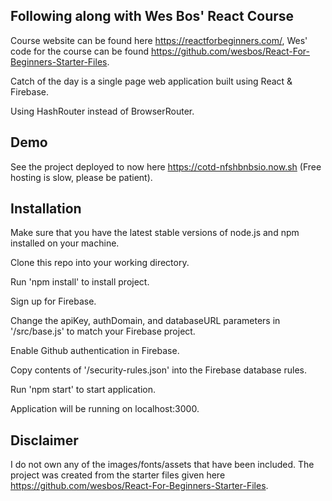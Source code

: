 ## Following along with Wes Bos' React Course

Course website can be found here https://reactforbeginners.com/, Wes' code for the course can be found https://github.com/wesbos/React-For-Beginners-Starter-Files.

Catch of the day is a single page web application built using React & Firebase.

Using HashRouter instead of BrowserRouter. 

## Demo

See the project deployed to now here https://cotd-nfshbnbsio.now.sh (Free hosting is slow, please be patient).

## Installation

Make sure that you have the latest stable versions of node.js and npm installed on your machine.

Clone this repo into your working directory. 

Run 'npm install' to install project. 

Sign up for Firebase. 

Change the apiKey, authDomain, and databaseURL parameters in '/src/base.js' to match your Firebase project. 

Enable Github authentication in Firebase.

Copy contents of '/security-rules.json' into the Firebase database rules. 

Run 'npm start' to start application. 

Application will be running on localhost:3000.

## Disclaimer

I do not own any of the images/fonts/assets that have been included. The project was created from the starter files given here https://github.com/wesbos/React-For-Beginners-Starter-Files.
